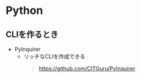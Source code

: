 # Python

## CLIを作るとき

- PyInquirer
  - リッチなCLIを作成できる
    > <https://github.com/CITGuru/PyInquirer>
